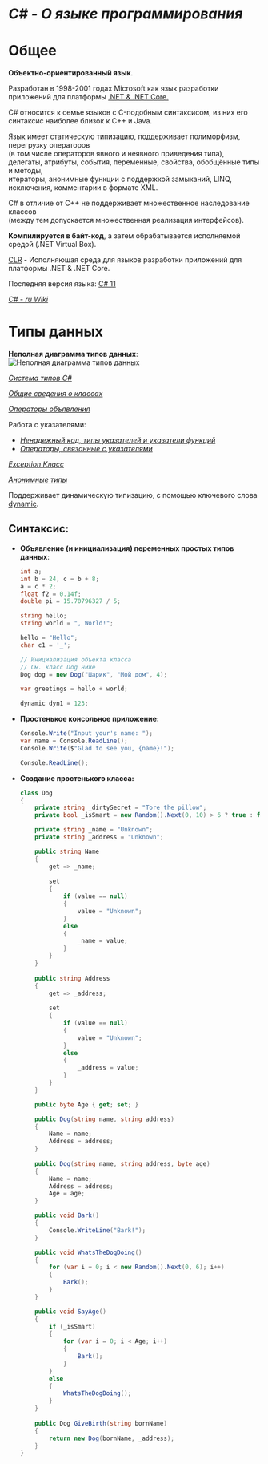 # ***C# - О языке программирования***

# Общее
**Объектно-ориентированный язык**.  
  
Разработан в 1998-2001 годах Microsoft как язык разработки приложений для платформы [.NET & .NET Core.](https://en.wikipedia.org/wiki/.NET)  
  
C# относится к семье языков с C-подобным синтаксисом, из них его синтаксис наиболее близок к C++ и Java.  
  
Язык имеет статическую типизацию, поддерживает полиморфизм, перегрузку операторов  
(в том числе операторов явного и неявного приведения типа),  
делегаты, атрибуты, события, переменные, свойства, обобщённые типы и методы,  
итераторы, анонимные функции с поддержкой замыканий, LINQ, исключения, комментарии в формате XML.
  
C# в отличие от C++ не поддерживает множественное наследование классов  
(между тем допускается множественная реализация интерфейсов).
  
**Компилируется в байт-код**, а затем обрабатывается исполняемой средой (.NET Virtual Box).

[CLR](https://ru.wikipedia.org/wiki/Common_Language_Runtime) - Исполняющая среда для языков разработки приложений для платформы .NET & .NET Core.

Последняя версия языка: [C# 11](https://learn.microsoft.com/ru-ru/dotnet/csharp/whats-new/csharp-version-history)

*[C# - ru Wiki](https://ru.wikipedia.org/wiki/C_Sharp)*

#
# Типы данных

**Неполная диаграмма типов данных**:  
![Неполная диаграмма типов данных](https://camo.githubusercontent.com/c04650c94baa252eaeae9983a0ea210d058d96131754cedf403cf4fef5e0d4a1/68747470733a2f2f7777772e632d7368617270636f726e65722e636f6d2f55706c6f616446696c652f426c6f67496d616765732f3131323932303132313534383236504d2f43736861727044617461547970657343686172742e706e67)  

*[Система типов C#](https://learn.microsoft.com/ru-ru/dotnet/csharp/fundamentals/types/)*

*[Общие сведения о классах](https://learn.microsoft.com/ru-ru/dotnet/csharp/fundamentals/types/classes)*

*[Операторы объявления](https://learn.microsoft.com/ru-ru/dotnet/csharp/language-reference/statements/declarations)*

Работа с указателями:

* *[Ненадежный код, типы указателей и указатели функций](https://learn.microsoft.com/ru-ru/dotnet/csharp/language-reference/unsafe-code#pointer-types)*
* *[Операторы, связанные с указателями](https://learn.microsoft.com/ru-ru/dotnet/csharp/language-reference/operators/pointer-related-operators)*

*[Exception Класс](https://learn.microsoft.com/ru-ru/dotnet/api/system.exception?view=net-6.0)*

*[Анонимные типы](https://learn.microsoft.com/ru-ru/dotnet/csharp/fundamentals/types/anonymous-types)*

Поддерживает динамическую типизацию, с помощью ключевого слова [dynamic](https://learn.microsoft.com/en-us/dotnet/csharp/advanced-topics/interop/using-type-dynamic).

## Синтаксис:

* **Объявление (и инициализация) переменных простых типов данных**:
    ```C#
    int a;
    int b = 24, c = b + 8;
    a = c * 2;
    float f2 = 0.14f;
    double pi = 15.70796327 / 5;

    string hello;
    string world = ", World!";

    hello = "Hello";
    char c1 = '_';

    // Инициализация объекта класса
    // См. класс Dog ниже
    Dog dog = new Dog("Шарик", "Мой дом", 4);

    var greetings = hello + world; 

    dynamic dyn1 = 123;
    ```
* **Простенькое консольное приложение:**
    ```C#
    Console.Write("Input your's name: ");
    var name = Console.ReadLine();
    Console.Write($"Glad to see you, {name}!");

    Console.ReadLine();
    ```
* **Создание простенького класса:**
    ```C#
    class Dog
    {
        private string _dirtySecret = "Tore the pillow";
        private bool _isSmart = new Random().Next(0, 10) > 6 ? true : false;

        private string _name = "Unknown";
        private string _address = "Unknown";

        public string Name 
        { 	
            get => _name;
        
            set
            {
                if (value == null)
                {
                    value = "Unknown";
                }
                else
                {
                    _name = value;
                }
            }
        }
        
        public string Address
        {
            get => _address;
        
            set
            {
                if (value == null)
                {
                    value = "Unknown";
                }
                else
                {
                    _address = value;
                }
            }
        }

        public byte Age { get; set; }

        public Dog(string name, string address)
        {
            Name = name;
            Address = address;
        }
        
        public Dog(string name, string address, byte age)
        {
            Name = name;
            Address = address;
            Age = age;
        }

        public void Bark()
        {
            Console.WriteLine("Bark!");
        }

        public void WhatsTheDogDoing()
        {
            for (var i = 0; i < new Random().Next(0, 6); i++)
            {
                Bark();
            }
        }

        public void SayAge()
        {
            if (_isSmart)
            {
                for (var i = 0; i < Age; i++)
                {
                    Bark();
                }
            }
            else
            {
                WhatsTheDogDoing();
            }
        }
        
        public Dog GiveBirth(string bornName)
        {
            return new Dog(bornName, _address);
        }
    }
    ```

#